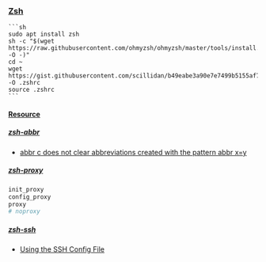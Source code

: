 ### [Zsh](https://www.zsh.org/)

````{tab} Ubuntu 22 ARM
```sh
sudo apt install zsh
sh -c "$(wget https://raw.githubusercontent.com/ohmyzsh/ohmyzsh/master/tools/install.sh -O -)"
cd ~
wget https://gist.githubusercontent.com/scillidan/b49eabe3a90e7e7499b5155af7f36480/raw/1ad03938633a16651b311e4a6108ed40152110f8/.zshrc_mini -O .zshrc
source .zshrc
```
````

#### [Resource](https://scillidan-datasette.vercel.app/resource/zsh)

##### [zsh-abbr](https://github.com/olets/zsh-abbr)

- [abbr c does not clear abbreviations created with the pattern abbr x=y](https://github.com/olets/zsh-abbr/issues/88)

##### [zsh-proxy](https://github.com/SukkaW/zsh-proxy)

```sh
init_proxy
config_proxy
proxy
# noproxy
```

##### [zsh-ssh](https://github.com/sunlei/zsh-ssh)

- [Using the SSH Config File](https://linuxize.com/post/using-the-ssh-config-file/)